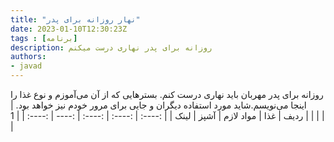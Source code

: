```yaml
---
title: "نهار روزانه برای پدر"
date: 2023-01-10T12:30:23Z
tags : [برنامه]
description: روزانه برای پدر نهاری درست میکنم
authors:
- javad
---
```


روزانه برای پدر مهربان باید نهاری درست کنم. بسترهایی که از آن می‌آموزم و نوع غذا را اینجا می‌نویسم.شاید مورد استفاده دیگران و جایی برای مرور خودم نیز خواهد بود.
| ردیف | غذا | مواد لازم | آشپز | لینک |
| :----: |  :----: |  :----: | :---- |  :----: |
| 1 |   |   |  |  |
